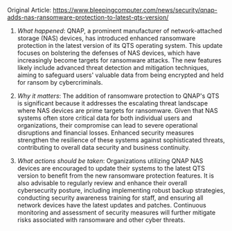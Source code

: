 Original Article: https://www.bleepingcomputer.com/news/security/qnap-adds-nas-ransomware-protection-to-latest-qts-version/

1) *What happened*: QNAP, a prominent manufacturer of network-attached storage (NAS) devices, has introduced enhanced ransomware protection in the latest version of its QTS operating system. This update focuses on bolstering the defenses of NAS devices, which have increasingly become targets for ransomware attacks. The new features likely include advanced threat detection and mitigation techniques, aiming to safeguard users' valuable data from being encrypted and held for ransom by cybercriminals.

2) *Why it matters*: The addition of ransomware protection to QNAP's QTS is significant because it addresses the escalating threat landscape where NAS devices are prime targets for ransomware. Given that NAS systems often store critical data for both individual users and organizations, their compromise can lead to severe operational disruptions and financial losses. Enhanced security measures strengthen the resilience of these systems against sophisticated threats, contributing to overall data security and business continuity.

3) *What actions should be taken*: Organizations utilizing QNAP NAS devices are encouraged to update their systems to the latest QTS version to benefit from the new ransomware protection features. It is also advisable to regularly review and enhance their overall cybersecurity posture, including implementing robust backup strategies, conducting security awareness training for staff, and ensuring all network devices have the latest updates and patches. Continuous monitoring and assessment of security measures will further mitigate risks associated with ransomware and other cyber threats.